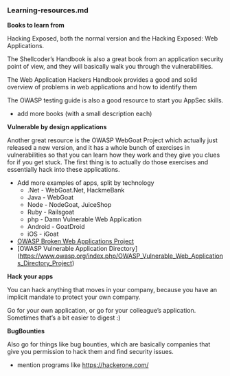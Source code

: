 ### Learning-resources.md


**Books to learn from**

 Hacking Exposed, both the normal version and the Hacking Exposed: Web Applications.

The Shellcoder’s Handbook is also a great book from an application security point of view, and they will basically walk you through the vulnerabilities.

The Web Application Hackers Handbook provides a good and solid overview of problems in web applications and how to identify them

The OWASP testing guide is also a good resource to start you AppSec skills.

* add more books (with a small description each)

**Vulnerable by design applications**

Another great resource is the OWASP WebGoat Project which actually just released a new version, and it has a whole bunch of exercises in vulnerabilities so that you can learn how they work and they give you clues for if you get stuck. The first thing is to actually do those exercises and essentially hack into these applications.

* Add more examples of apps, split by technology
  * .Net - WebGoat.Net, HackmeBank
  * Java - WebGoat
  * Node - NodeGoat, JuiceShop
  * Ruby - Railsgoat
  * php - Damn Vulnerable Web Application
  * Android - GoatDroid
  * iOS - iGoat
* [OWASP Broken Web Applications Project](https://www.owasp.org/index.php/OWASP_Broken_Web_Applications_Project)
* [OWASP Vulnerable Application Directory] (https://www.owasp.org/index.php/OWASP_Vulnerable_Web_Applications_Directory_Project)

**Hack your apps**

You can hack anything that moves in your company, because you have an implicit mandate to protect your own company.

Go for your own application, or go for your colleague’s application. Sometimes that’s a bit easier to digest :)

**BugBounties**

Also go for things like bug bounties, which are basically companies that give you permission to hack them and find security issues.

* mention programs like https://hackerone.com/

